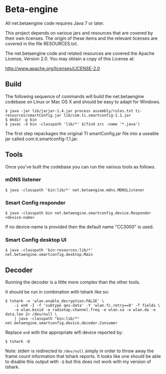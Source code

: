 Beta-engine
===========

All net.betaengine code requires Java 7 or later.

This project depends on various jars and resources that are covered by their own licenses.
The origin of these items and the relevant licenses are covered in the file RESOURCES.txt.

The net.betaengine code and related resources are covered the Apache License, Version 2.0.
You may obtain a copy of this License at:

<http://www.apache.org/licenses/LICENSE-2.0>

Build
-----

The following sequence of commands will build the net.betaengine codebase on Linux or Mac OS X and should be easy to adapt for Windows.

    $ java -jar lib/jarjar-1.4.jar process assembly/rules.txt ti-resources/smartConfig.jar lib/com.ti.smartconfig-1.1.jar
    $ mkdir -p bin
    $ javac -d bin -classpath 'lib/*' $(find src -name '*.java')

The first step repackages the original TI smartConfig.jar file into a useable jar called com.ti.smartconfig-1.1.jar.

Tools
-----

Once you've built the codebase you can run the various tools as follows.

### mDNS listener

    $ java -classpath 'bin:lib/*' net.betaengine.mdns.MDNSListener

### Smart Config responder

    $ java -classpath bin net.betaengine.smartconfig.device.Responder <device-name>

If no device-name is provided then the default name "CC3000" is used.

### Smart Config desktop UI

    $ java -classpath 'bin:resources:lib/*' net.betaengine.smartconfig.desktop.Main

Decoder
-------

Running the decoder is a little more complex than the other tools.

It should be run in combination with tshark like so:

    $ tshark -o 'wlan.enable_decryption:FALSE' \
        -i en0 -I -f 'subtype qos-data' -Y 'wlan.fc.retry==0' -T fields \
        -e wlan.bssid -e radiotap.channel.freq -e wlan.sa -e wlan.da -e data.len 2> /dev/null \
        | java -classpath "bin:lib/*" net.betaengine.smartconfig.device.decoder.Consumer

Replace `en0` with the appropriate wifi device reported by:

    $ tshark -D

Note: stderr is redirected to `/dev/null` simply in order to throw away the frame count information that tshark reports.
It looks like one should be able to disable this output with `-Q` but this does not work with my version of tshark.
